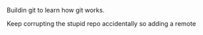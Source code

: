 Buildin git to learn how git works.

Keep corrupting the stupid repo accidentally so adding a remote
